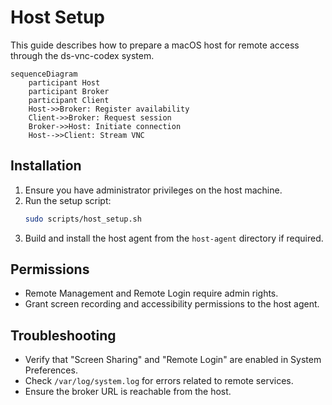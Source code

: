# Host Setup

This guide describes how to prepare a macOS host for remote access through the ds-vnc-codex system.

```mermaid
sequenceDiagram
    participant Host
    participant Broker
    participant Client
    Host->>Broker: Register availability
    Client->>Broker: Request session
    Broker->>Host: Initiate connection
    Host-->>Client: Stream VNC
```

## Installation

1. Ensure you have administrator privileges on the host machine.
2. Run the setup script:
   ```bash
   sudo scripts/host_setup.sh
   ```
3. Build and install the host agent from the `host-agent` directory if required.

## Permissions

- Remote Management and Remote Login require admin rights.
- Grant screen recording and accessibility permissions to the host agent.

## Troubleshooting

- Verify that "Screen Sharing" and "Remote Login" are enabled in System Preferences.
- Check `/var/log/system.log` for errors related to remote services.
- Ensure the broker URL is reachable from the host.
